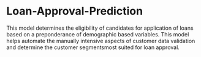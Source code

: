 # Loan-Approval-Prediction
This model determines the eligibility of candidates for application of loans based on a preponderance of demographic based variables. This model helps automate the manually intensive aspects of customer data validation and determine the customer segmentsmost suited for loan approval.
